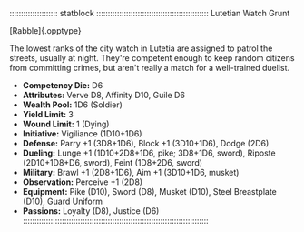 
::::::::::::::::::::: statblock :::::::::::::::::::::::::::::::::::::::::::::::::
Lutetian Watch Grunt

[Rabble]{.opptype}

The lowest ranks of the city watch in Lutetia are assigned to patrol the
streets, usually at night. They're competent enough to keep random
citizens from committing crimes, but aren't really a match for a
well-trained duelist.

- **Competency Die:** D6
- **Attributes:** Verve D8, Affinity D10, Guile D6
- **Wealth Pool:** 1D6 (Soldier)
- **Yield Limit:** 3
- **Wound Limit:** 1 (Dying)
- **Initiative:** Vigiliance (1D10+1D6)
- **Defense:** Parry +1 (3D8+1D6), Block +1 (3D10+1D6), Dodge (2D6)
- **Dueling:** Lunge +1 (1D10+2D8+1D6, pike; 3D8+1D6, sword), Riposte (2D10+1D8+D6, sword), Feint (1D8+2D6, sword)
- **Military:** Brawl +1 (2D8+1D6), Aim +1 (3D10+1D6, musket)
- **Observation:** Perceive +1 (2D8)
- **Equipment:** Pike (D10), Sword (D8), Musket (D10), Steel Breastplate (D10), Guard Uniform
- **Passions:** Loyalty (D8), Justice (D6)
:::::::::::::::::::::::::::::::::::::::::::::::::::::::::::::::::::::::::::::::::
